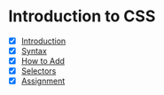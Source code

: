 # Introduction to CSS

- [x] [Introduction](./01_intro/index.html)
- [x] [Syntax](./02_syntax/index.html)
- [x] [How to Add](./03_how-to-add/index.html)
- [x] [Selectors](./04_selectors/index.html)
- [x] [Assignment](./05_assignment/index.html)
